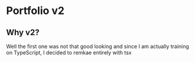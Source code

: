 # Portfolio v2

## Why v2?

Well the first one was not that good looking and since I am actually training on TypeScript,
I decided to remkae entirely with tsx
